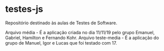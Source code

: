 # testes-js

Repositório destinado às aulas de Testes de Software.

Arquivo média - É a aplicação criada no dia 11/11/19 pelo grupo Emanuel, Gabriel, Hamilton e Fernando Kohr.
Arquivo teste-media - É a aplicação do grupo de Manuel, Igor e Lucas que foi testado com 17. 

